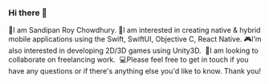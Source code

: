 ### Hi there 👋

🚶I am Sandipan Roy Chowdhury.
📱I am interested in creating native & hybrid mobile applications using the Swift, SwiftUI, Objective C, React Native. 
🎮I’m also interested in developing 2D/3D games using Unity3D. 
👀I am looking to collaborate on freelancing work. 
💻Please feel free to get in touch if you have any questions or if there's anything else you'd like to know. Thank you!


<!--
**sandipan4cse/sandipan4cse** is a ✨ _special_ ✨ repository because its `README.md` (this file) appears on your GitHub profile.

Here are some ideas to get you started:

- 🔭 I’m currently working on ...
- 🌱 I’m currently learning ...
- 👯 I’m looking to collaborate on ...
- 🤔 I’m looking for help with ...
- 💬 Ask me about ...
- 📫 How to reach me: ...
- 😄 Pronouns: ...
- ⚡ Fun fact: ...
-->
